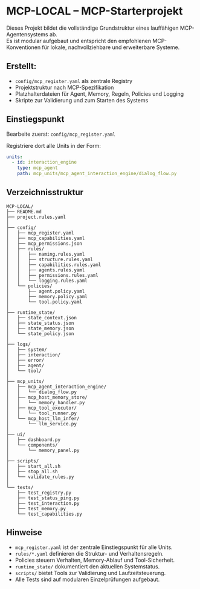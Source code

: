 # MCP-LOCAL – MCP-Starterprojekt

Dieses Projekt bildet die vollständige Grundstruktur eines lauffähigen MCP-Agentensystems ab.  
Es ist modular aufgebaut und entspricht den empfohlenen MCP-Konventionen für lokale, nachvollziehbare und erweiterbare Systeme.

## Erstellt:

- `config/mcp_register.yaml` als zentrale Registry
- Projektstruktur nach MCP-Spezifikation
- Platzhalterdateien für Agent, Memory, Regeln, Policies und Logging
- Skripte zur Validierung und zum Starten des Systems

## Einstiegspunkt

Bearbeite zuerst:
`config/mcp_register.yaml`

Registriere dort alle Units in der Form:

```yaml
units:
  - id: interaction_engine
    type: mcp_agent
    path: mcp_units/mcp_agent_interaction_engine/dialog_flow.py
```

## Verzeichnisstruktur

```plaintext
MCP-LOCAL/
├── README.md
├── project.rules.yaml
│
├── config/
│   ├── mcp_register.yaml
│   ├── mcp_capabilities.yaml
│   ├── mcp_permissions.json
│   ├── rules/
│   │   ├── naming.rules.yaml
│   │   ├── structure.rules.yaml
│   │   ├── capabilities.rules.yaml
│   │   ├── agents.rules.yaml
│   │   ├── permissions.rules.yaml
│   │   └── logging.rules.yaml
│   └── policies/
│       ├── agent.policy.yaml
│       ├── memory.policy.yaml
│       └── tool.policy.yaml
│
├── runtime_state/
│   ├── state_context.json
│   ├── state_status.json
│   ├── state_memory.json
│   └── state_policy.json
│
├── logs/
│   ├── system/
│   ├── interaction/
│   ├── error/
│   ├── agent/
│   └── tool/
│
├── mcp_units/
│   ├── mcp_agent_interaction_engine/
│   │   └── dialog_flow.py
│   ├── mcp_host_memory_store/
│   │   └── memory_handler.py
│   ├── mcp_tool_executor/
│   │   └── tool_runner.py
│   └── mcp_host_llm_infer/
│       └── llm_service.py
│
├── ui/
│   ├── dashboard.py
│   └── components/
│       └── memory_panel.py
│
├── scripts/
│   ├── start_all.sh
│   ├── stop_all.sh
│   └── validate_rules.py
│
└── tests/
    ├── test_registry.py
    ├── test_status_ping.py
    ├── test_interaction.py
    ├── test_memory.py
    └── test_capabilities.py
```

## Hinweise

- `mcp_register.yaml` ist der zentrale Einstiegspunkt für alle Units.
- `rules/*.yaml` definieren die Struktur- und Verhaltensregeln.
- Policies steuern Verhalten, Memory-Ablauf und Tool-Sicherheit.
- `runtime_state/` dokumentiert den aktuellen Systemstatus.
- `scripts/` bietet Tools zur Validierung und Laufzeitsteuerung.
- Alle Tests sind auf modularen Einzelprüfungen aufgebaut.